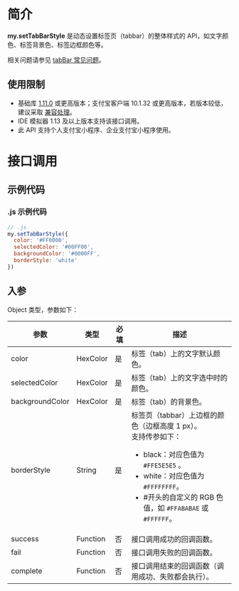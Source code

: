 # 简介
**my.setTabBarStyle** 是动态设置标签页（tabbar）的整体样式的 API，如文字颜色、标签背景色、标签边框颜色等。

相关问题请参见 [tabBar 常见问题](https://opendocs.alipay.com/mini/006l0v)。

## 使用限制

- 基础库 [1.11.0](https://opendocs.alipay.com/mini/framework/lib) 或更高版本；支付宝客户端 10.1.32 或更高版本，若版本较低，建议采取 [兼容处理](https://opendocs.alipay.com/mini/framework/compatibility)。
- IDE 模拟器 1.13 及以上版本支持该接口调用。
- 此 API 支持个人支付宝小程序、企业支付宝小程序使用。

# 接口调用

## 示例代码

### .js 示例代码
```javascript
// .js
my.setTabBarStyle({
  color: '#FF0000',
  selectedColor: '#00FF00',
  backgroundColor: '#0000FF',
  borderStyle: 'white'
})
```

## 入参

Object 类型，参数如下：

| **参数** | **类型** | **必填** | **描述** |
| --- | --- | --- | --- |
| color | HexColor | 是 | 标签（tab）上的文字默认颜色。 |
| selectedColor | HexColor | 是 | 标签（tab）上的文字选中时的颜色。 |
| backgroundColor | HexColor | 是 | 标签（tab）的背景色。 |
| borderStyle | String | 是 | 标签页（tabbar）上边框的颜色（边框高度 1 px）。<br />支持传参如下：<ul><li>black：对应色值为 `#FFE5E5E5` 。</li><li>white：对应色值为 `#FFFFFFFF`。</li><li>#开头的自定义的 RGB 色值，如 `#FFABABAE` 或 `#FFFFFF`。</li></ul> |
| success | Function | 否 | 接口调用成功的回调函数。 |
| fail | Function | 否 | 接口调用失败的回调函数。 |
| complete | Function | 否 | 接口调用结束的回调函数（调用成功、失败都会执行）。 |

